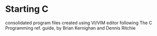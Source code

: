 # Starting C
consolidated program files created using VI/VIM editor following The C Programming ref. guide, by Brian Kernighan and Dennis Ritchie

